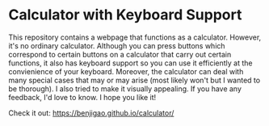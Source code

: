# Calculator with Keyboard Support

This repository contains a webpage that functions as a calculator. However, it's no ordinary calculator. Although you can press buttons which correspond to certain buttons on a calculator that carry out certain functions, it also has keyboard support so you can use it efficiently at the convienience of your keyboard. Moreover, the calculator can deal with many special cases that may or may arise (most likely won't but I wanted to be thorough). I also tried to make it visually appealing. If you have any feedback, I'd love to know. I hope you like it!

Check it out: https://benjigao.github.io/calculator/
